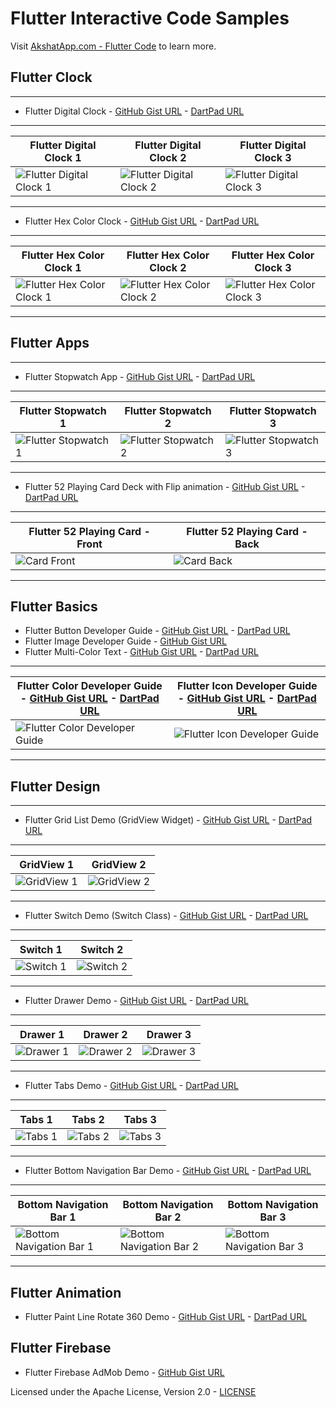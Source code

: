 # Flutter Interactive Code Samples
Visit [AkshatApp.com - Flutter Code](https://www.akshatapp.com/tutorials/flutter-code) to learn more.

## Flutter Clock
___
* Flutter Digital Clock - [GitHub Gist URL](https://gist.github.com/akshatapp/97dcda32c91178e84995447c37e531c9) - [DartPad URL](https://dartpad.dev/embed-flutter.html?id=97dcda32c91178e84995447c37e531c9&theme=dark&run=true&split=60)
___
| Flutter Digital Clock 1| Flutter Digital Clock 2| Flutter Digital Clock 3|
| ------------- | ------------- | ------------- |
| ![Flutter Digital Clock 1](https://raw.githubusercontent.com/akshatapp/flutter-gist/master/images/digital-clock-1.png)  | ![Flutter Digital Clock 2](https://raw.githubusercontent.com/akshatapp/flutter-gist/master/images/digital-clock-2.png) | ![Flutter Digital Clock 3](https://raw.githubusercontent.com/akshatapp/flutter-gist/master/images/digital-clock-3.png)
___
* Flutter Hex Color Clock - [GitHub Gist URL](https://gist.github.com/akshatapp/483c4052470c0a42cad7c7b1a331bb9c) - [DartPad URL](https://dartpad.dev/embed-flutter.html?id=483c4052470c0a42cad7c7b1a331bb9c&theme=dark&run=true&split=60)
___
| Flutter Hex Color Clock 1| Flutter Hex Color Clock 2| Flutter Hex Color Clock 3|
| ------------- | ------------- | ------------- |
| ![Flutter Hex Color Clock 1](https://raw.githubusercontent.com/akshatapp/flutter-gist/master/images/hex-clock-1.png)  | ![Flutter Hex Color Clock 2](https://raw.githubusercontent.com/akshatapp/flutter-gist/master/images/hex-clock-2.png) | ![Flutter Hex Color Clock 3](https://raw.githubusercontent.com/akshatapp/flutter-gist/master/images/hex-clock-3.png)
___

## Flutter Apps
___
* Flutter Stopwatch App - [GitHub Gist URL](https://gist.github.com/akshatapp/330a9b0121249ec970ea56d0cfa80891) - [DartPad URL](https://dartpad.dev/330a9b0121249ec970ea56d0cfa80891)
___
| Flutter Stopwatch 1| Flutter Stopwatch 2| Flutter Stopwatch 3|
| ------------- | ------------- | ------------- |
| ![Flutter Stopwatch 1](https://raw.githubusercontent.com/akshatapp/flutter-gist/master/images/stopwatch-1.png)  | ![Flutter Stopwatch 2](https://raw.githubusercontent.com/akshatapp/flutter-gist/master/images/stopwatch-2.png) | ![Flutter Stopwatch 3](https://raw.githubusercontent.com/akshatapp/flutter-gist/master/images/stopwatch-3.png)|
___
* Flutter 52 Playing Card Deck with Flip animation - [GitHub Gist URL](https://gist.github.com/akshatapp/4cd7b12736966b639b3904261234c532) - [DartPad URL](https://dartpad.dev/4cd7b12736966b639b3904261234c532)
___
| Flutter 52 Playing Card - Front | Flutter 52 Playing Card - Back |
| ------------- | ------------- |
|![Card Front](https://github.com/akshatapp/flutter-gist/blob/master/images/card-front.png)|![Card Back](https://github.com/akshatapp/flutter-gist/blob/master/images/card-back.png)|
___

## Flutter Basics
* Flutter Button Developer Guide - [GitHub Gist URL](https://gist.github.com/akshatapp/7dba96dd76f94263812bb93416895efa) - [DartPad URL](https://dartpad.dev/embed-flutter.html?id=7dba96dd76f94263812bb93416895efa&theme=dark&run=true&split=60)
* Flutter Image Developer Guide - [GitHub Gist URL](https://gist.github.com/akshatapp/ca894079a1d9ba57c6b3ae97d5fc298f)
* Flutter Multi-Color Text - [GitHub Gist URL](https://gist.github.com/akshatapp/63fd5bbec6b3fc20ce4b62b8c9c0a485) - [DartPad URL](https://dartpad.dev/embed-flutter.html?id=63fd5bbec6b3fc20ce4b62b8c9c0a485&theme=dark&run=true&split=60)
---
|Flutter Color Developer Guide - [GitHub Gist URL](https://gist.github.com/akshatapp/f37f6fcb6d874b79132d11e584a8c0e1) - [DartPad URL](https://dartpad.dev/embed-flutter.html?id=f37f6fcb6d874b79132d11e584a8c0e1&theme=dark&run=true&split=60)|Flutter Icon Developer Guide - [GitHub Gist URL](https://gist.github.com/akshatapp/6341e41d7c3508cdb36513c60c3fc2ef) - [DartPad URL](https://dartpad.dev/embed-flutter.html?id=6341e41d7c3508cdb36513c60c3fc2ef&theme=dark&run=true&split=60)|
| ------------- | ------------- |
| ![Flutter Color Developer Guide](https://raw.githubusercontent.com/akshatapp/flutter-gist/master/images/flutter-colors.png) | ![Flutter Icon Developer Guide](https://raw.githubusercontent.com/akshatapp/flutter-gist/master/images/flutter-icons.png)|
---

## Flutter Design
___
* Flutter Grid List Demo (GridView Widget) - [GitHub Gist URL](https://gist.github.com/akshatapp/7f52763ccbc477afbdeb98ea24749826) - [DartPad URL](https://dartpad.dev/7f52763ccbc477afbdeb98ea24749826)
___
| GridView 1| GridView 2|
| ------------- | ------------- |
| ![GridView 1](https://raw.githubusercontent.com/akshatapp/flutter-gist/master/images/gridview-1.png)  | ![GridView 2](https://raw.githubusercontent.com/akshatapp/flutter-gist/master/images/gridview-2.png) |
___
* Flutter Switch Demo (Switch Class) - [GitHub Gist URL](https://gist.github.com/akshatapp/31dcf20034cfd0433f642f2e71ae5106) - [DartPad URL](https://dartpad.dev/31dcf20034cfd0433f642f2e71ae5106)
___
| Switch 1| Switch 2|
| ------------- | ------------- |
| ![Switch 1](https://raw.githubusercontent.com/akshatapp/flutter-gist/master/images/switch-1.png)  | ![Switch 2](https://raw.githubusercontent.com/akshatapp/flutter-gist/master/images/switch-2.png) |
___
* Flutter Drawer Demo - [GitHub Gist URL](https://gist.github.com/akshatapp/6b924cc50c2d7972796b99b305c30ddf) - [DartPad URL](https://dartpad.dev/embed-flutter.html?id=6b924cc50c2d7972796b99b305c30ddf&theme=dark&run=true&split=60)
___
| Drawer 1| Drawer 2| Drawer 3|
| ------------- | ------------- | ------------- |
| ![Drawer 1](https://raw.githubusercontent.com/akshatapp/flutter-gist/master/images/flutter-drawer-1.png)  | ![Drawer 2](https://raw.githubusercontent.com/akshatapp/flutter-gist/master/images/flutter-drawer-2.png) | ![Drawer 3](https://raw.githubusercontent.com/akshatapp/flutter-gist/master/images/flutter-drawer-3.png) 
___
* Flutter Tabs Demo - [GitHub Gist URL](https://gist.github.com/akshatapp/6c4d730328bac4a4d2abacdbd61476cc) - [DartPad URL](https://dartpad.dev/embed-flutter.html?id=6c4d730328bac4a4d2abacdbd61476cc&theme=dark&run=true&split=60)
___
| Tabs 1| Tabs 2| Tabs 3|
| ------------- | ------------- | ------------- |
| ![Tabs 1](https://raw.githubusercontent.com/akshatapp/flutter-gist/master/images/tabs-1.png)  | ![Tabs 2](https://raw.githubusercontent.com/akshatapp/flutter-gist/master/images/tabs-2.png) | ![Tabs 3](https://raw.githubusercontent.com/akshatapp/flutter-gist/master/images/tabs-3.png) 
___
* Flutter Bottom Navigation Bar Demo - [GitHub Gist URL](https://gist.github.com/akshatapp/3be7ecdc4f4d7d5e0aaf1946607992f7) - [DartPad URL](https://dartpad.dev/embed-flutter.html?id=3be7ecdc4f4d7d5e0aaf1946607992f7&theme=dark&run=true&split=60)
___
| Bottom Navigation Bar 1| Bottom Navigation Bar 2| Bottom Navigation Bar 3|
| ------------- | ------------- | ------------- |
| ![Bottom Navigation Bar 1](https://raw.githubusercontent.com/akshatapp/flutter-gist/master/images/bottom-nav-bar-1.png)  | ![Bottom Navigation Bar 2](https://raw.githubusercontent.com/akshatapp/flutter-gist/master/images/bottom-nav-bar-2.png) | ![Bottom Navigation Bar 3](https://raw.githubusercontent.com/akshatapp/flutter-gist/master/images/bottom-nav-bar-3.png) 
___

## Flutter Animation
* Flutter Paint Line Rotate 360 Demo - [GitHub Gist URL](https://gist.github.com/akshatapp/afe4b27688c1b2fa38b426ed0d25d669) - [DartPad URL](https://dartpad.dev/embed-flutter.html?id=afe4b27688c1b2fa38b426ed0d25d669&theme=dark&run=true&split=60)  

## Flutter Firebase
* Flutter Firebase AdMob Demo - [GitHub Gist URL](https://gist.github.com/akshatapp/6b6993ed7b7c10063ffb522461134d03)
  
Licensed under the Apache License, Version 2.0 -  [LICENSE](https://github.com/akshatapp/flutter-gist/blob/master/LICENSE)
